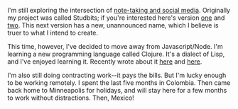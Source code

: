 
I'm still exploring the intersection of [note-taking and social media](https://alidlo.com/thoughtful-design). Originally my project was called Studbits; if you're interested here's version [one](http://v1.studbits.com/alid) and [two](studbits.com). This next version has a new, unannounced name, which I believe is truer to what I intend to create.

This time, however, I've decided to move away from Javascript/Node. I'm learning a new programming language called Clojure. It's a dialect of Lisp, and I've enjoyed learning it. Recently wrote about it [here](/lisp) and [here](/lisp-terse).

I'm also still doing contracting work--it pays the bills. But I'm lucky enough to be working remotely. I spent the last five months in Colombia. Then came back home to Minneapolis for holidays, and will stay here for a few months to work without distractions. Then, Mexico!
